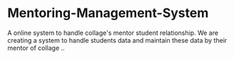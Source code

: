 # Mentoring-Management-System
A online system to handle collage's mentor student relationship. We are creating a system to handle students data and maintain these  data by their mentor of collage ..
